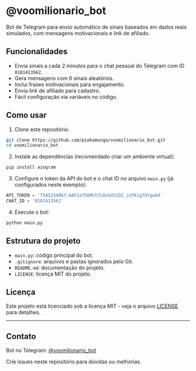 # @voomilionario_bot

Bot de Telegram para envio automático de sinais baseados em dados reais simulados, com mensagens motivacionais e link de afiliado.

## Funcionalidades

- Envia sinais a cada 2 minutos para o chat pessoal do Telegram com ID `8101413562`.
- Gera mensagens com 6 sinais aleatórios.
- Inclui frases motivacionais para engajamento.
- Envia link de afiliado para cadastro.
- Fácil configuração via variáveis no código.

## Como usar

1. Clone este repositório:
```bash
git clone https://github.com/piokamunga/voomilionario_bot.git
cd voomilionario_bot
```

2. Instale as dependências (recomendado criar um ambiente virtual):
```bash
pip install aiogram
```

3. Configure o token da API do bot e o chat ID no arquivo `main.py` (já configurados neste exemplo):
```python
API_TOKEN = '7585234067:AAF1xfSbMCh7LOckXViD2_iUfKig7GYgwO4'
CHAT_ID = '8101413562'
```

4. Execute o bot:
```bash
python main.py
```

## Estrutura do projeto

- `main.py`: código principal do bot.
- `.gitignore`: arquivos e pastas ignorados pelo Git.
- `README.md`: documentação do projeto.
- `LICENSE`: licença MIT do projeto.

## Licença

Este projeto está licenciado sob a licença MIT - veja o arquivo [LICENSE](LICENSE) para detalhes.

---

## Contato

Bot no Telegram: [@voomilionario_bot](https://t.me/voomilionario_bot)

Crie issues neste repositório para dúvidas ou melhorias.
